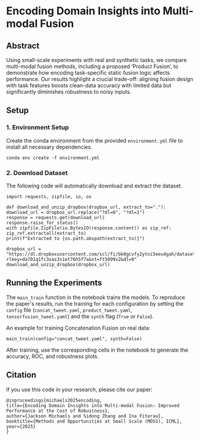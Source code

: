 # Encoding Domain Insights into Multi-modal Fusion

## Abstract

Using small-scale experiments with real and synthetic tasks, we compare multi-modal fusion methods, including a proposed ‘Product Fusion’, to demonstrate how encoding task-specific static fusion logic affects performance. Our results highlight a crucial trade-off: aligning fusion design with task features boosts clean-data accuracy with limited data but significantly diminishes robustness to noisy inputs.

## Setup

### 1. Environment Setup

Create the conda environment from the provided `environment.yml` file to install all necessary dependencies.

`conda env create -f environment.yml`


### 2. Download Dataset

The following code will automatically download and extract the dataset.
```
import requests, zipfile, io, os

def download_and_unzip_dropbox(dropbox_url, extract_to="."):
download_url = dropbox_url.replace("?dl=0", "?dl=1")
response = requests.get(download_url)
response.raise_for_status()
with zipfile.ZipFile(io.BytesIO(response.content)) as zip_ref:
zip_ref.extractall(extract_to)
print(f"Extracted to {os.path.abspath(extract_to)}")

dropbox_url = "https://dl.dropboxusercontent.com/scl/fi/bk0gcvfy2ytni5eeu4gah/dataset.zip?rlkey=da701q1fc3xas3s1et76h5f7a&st=ft5099v2&dl=0"
download_and_unzip_dropbox(dropbox_url)

```
## Running the Experiments

The `main_train` function in the notebook trains the models. To reproduce the paper's results, run the training for each configuration by setting the `config` file (`concat_tweet.yaml`, `product_tweet.yaml`, `tensorfusion_tweet.yaml`) and the `synth` flag (`True` or `False`).

An example for training Concatenation Fusion on real data:

`main_train(config="concat_tweet.yaml", synth=False)`


After training, use the corresponding cells in the notebook to generate the accuracy, ROC, and robustness plots.

## Citation

If you use this code in your research, please cite our paper:
```
@inproceedings{michaels2025encoding,
title={Encoding Domain Insights into Multi-modal Fusion: Improved Performance at the Cost of Robustness},
author={Jackson Michaels and Sidong Zhang and Ina Fiterau},
booktitle={Methods and Opportunities at Small Scale (MOSS), ICML},
year={2025}
}
```
